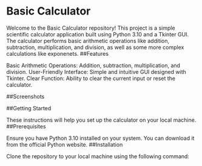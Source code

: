 # Basic Calculator

Welcome to the Basic Calculator repository! This project is a simple scientific calculator application built using Python 3.10 and a Tkinter GUI. The calculator performs basic arithmetic operations like addition, subtraction, multiplication, and division, as well as some more complex calculations like exponenets.
##Features

Basic Arithmetic Operations: Addition, subtraction, multiplication, and division.
User-Friendly Interface: Simple and intuitive GUI designed with Tkinter.
Clear Function: Ability to clear the current input or reset the calculator.

##Screenshots

##Getting Started

These instructions will help you set up the calculator on your local machine.
##Prerequisites

Ensure you have Python 3.10 installed on your system. You can download it from the official Python website.
##Installation

Clone the repository to your local machine using the following command:
